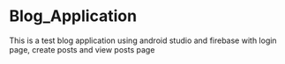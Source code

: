 # Blog_Application
This is a test blog application using android studio and firebase with login page, create posts and view posts page
